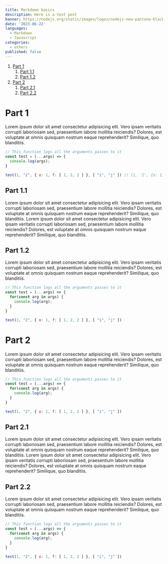```yaml
---
title: Markdown basics
description: Here is a test post
banner: https://nodejs.org/static/images/logos/nodejs-new-pantone-black.svg
date: '2023-06-22'
languages:
  - Markdown
  - Javascript
categories:
  - others
published: false
---
```


1. [Part 1](#part-1)
   1. [Part 1.1](#part-11)
   2. [Part 1.2](#part-12)
2. [Part 2](#part-2)
   1. [Part 2.1](#part-21)
   2. [Part 2.2](#part-22)



# Part 1

Lorem ipsum dolor sit amet consectetur adipisicing elit. Vero ipsam veritatis corrupti laboriosam sed, praesentium labore mollitia reiciendis? Dolores, est voluptate at omnis quisquam nostrum eaque reprehenderit? Similique, quo blanditiis.

```js
// This function logs all the arguments passes to it
const test = (...args) => {
  console.log(args);
}

test(1, "2", { o: 1, f: [ 1, 2, 2 ] }, [ "i", "j" ]) // [1, '2', {o: 1, f: [1, 2, 2]}, ['i', 'j']]
```


## Part 1.1

Lorem ipsum dolor sit amet consectetur adipisicing elit. Vero ipsam veritatis corrupti laboriosam sed, praesentium labore mollitia reiciendis? Dolores, est voluptate at omnis quisquam nostrum eaque reprehenderit? Similique, quo blanditiis. Lorem ipsum dolor sit amet consectetur adipisicing elit. Vero ipsam veritatis corrupti laboriosam sed, praesentium labore mollitia reiciendis? Dolores, est voluptate at omnis quisquam nostrum eaque reprehenderit? Similique, quo blanditiis.


## Part 1.2

Lorem ipsum dolor sit amet consectetur adipisicing elit. Vero ipsam veritatis corrupti laboriosam sed, praesentium labore mollitia reiciendis? Dolores, est voluptate at omnis quisquam nostrum eaque reprehenderit? Similique, quo blanditiis.

```js
// This function logs all the arguments passes to it
const test = (...args) => {
  for(const arg in args) {
    console.log(arg);
  }
}

test(1, "2", { o: 1, f: [ 1, 2, 2 ] }, [ "i", "j" ])
```


# Part 2

Lorem ipsum dolor sit amet consectetur adipisicing elit. Vero ipsam veritatis corrupti laboriosam sed, praesentium labore mollitia reiciendis? Dolores, est voluptate at omnis quisquam nostrum eaque reprehenderit? Similique, quo blanditiis.

```js
// This function logs all the arguments passes to it
const test = (...args) => {
  for(const arg in args) {
    console.log(arg);
  }
}

test(1, "2", { o: 1, f: [ 1, 2, 2 ] }, [ "i", "j" ])
```


## Part 2.1

Lorem ipsum dolor sit amet consectetur adipisicing elit. Vero ipsam veritatis corrupti laboriosam sed, praesentium labore mollitia reiciendis? Dolores, est voluptate at omnis quisquam nostrum eaque reprehenderit? Similique, quo blanditiis. Lorem ipsum dolor sit amet consectetur adipisicing elit. Vero ipsam veritatis corrupti laboriosam sed, praesentium labore mollitia reiciendis? Dolores, est voluptate at omnis quisquam nostrum eaque reprehenderit? Similique, quo blanditiis.


## Part 2.2

Lorem ipsum dolor sit amet consectetur adipisicing elit. Vero ipsam veritatis corrupti laboriosam sed, praesentium labore mollitia reiciendis? Dolores, est voluptate at omnis quisquam nostrum eaque reprehenderit? Similique, quo blanditiis.

```js
// This function logs all the arguments passes to it
const test = (...args) => {
  for(const arg in args) {
    console.log(arg);
  }
}

test(1, "2", { o: 1, f: [ 1, 2, 2 ] }, [ "i", "j" ])
```